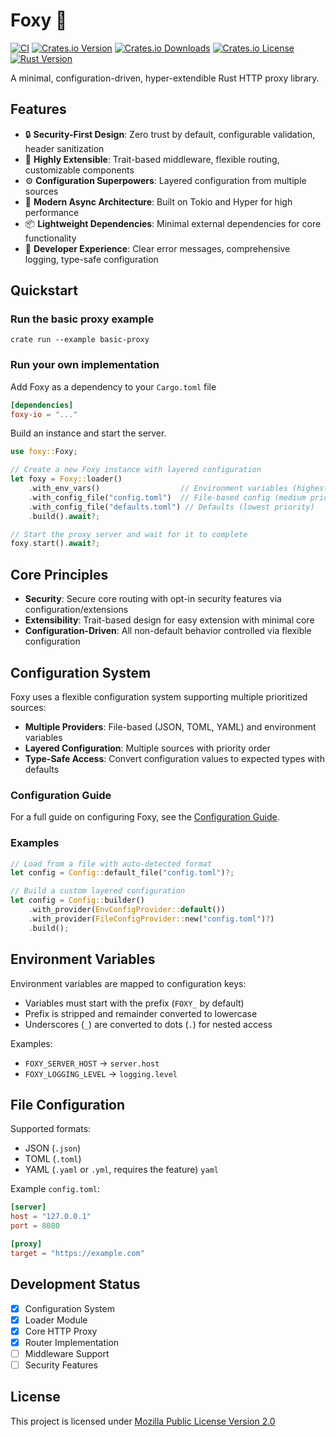 # Foxy 🦊

[![CI](https://img.shields.io/github/actions/workflow/status/johan-steffens/foxy/publish.yml)](https://github.com/johan-steffens/foxy/actions/workflows/publish.yml)
[![Crates.io Version](https://img.shields.io/crates/v/foxy-io)](https://crates.io/crates/foxy-io)
[![Crates.io Downloads](https://img.shields.io/crates/d/foxy-io?style=flat-square)](https://crates.io/crates/foxy-io)
[![Crates.io License](https://img.shields.io/github/license/johan-steffens/foxy)](https://github.com/johan-steffens/foxy/blob/main/LICENSE.md)
[![Rust Version](https://img.shields.io/badge/rust-1.70%2B-blue?style=flat-square)](https://blog.rust-lang.org/2023/06/01/Rust-1.70.0.html)

A minimal, configuration-driven, hyper-extendible Rust HTTP proxy library.

## Features

- 🔒 **Security-First Design**: Zero trust by default, configurable validation, header sanitization
- 🧩 **Highly Extensible**: Trait-based middleware, flexible routing, customizable components
- ⚙️ **Configuration Superpowers**: Layered configuration from multiple sources
- 🚀 **Modern Async Architecture**: Built on Tokio and Hyper for high performance
- 📦 **Lightweight Dependencies**: Minimal external dependencies for core functionality
- 🔧 **Developer Experience**: Clear error messages, comprehensive logging, type-safe configuration

## Quickstart

### Run the basic proxy example

`crate run --example basic-proxy`

### Run your own implementation

Add Foxy as a dependency to your `Cargo.toml` file
```toml
[dependencies]
foxy-io = "..."
```

Build an instance and start the server.

```rust
use foxy::Foxy;

// Create a new Foxy instance with layered configuration
let foxy = Foxy::loader()
    .with_env_vars()                  // Environment variables (highest priority)
    .with_config_file("config.toml")  // File-based config (medium priority)
    .with_config_file("defaults.toml") // Defaults (lowest priority)
    .build().await?;

// Start the proxy server and wait for it to complete
foxy.start().await?;
```

## Core Principles
- **Security**: Secure core routing with opt-in security features via configuration/extensions
- **Extensibility**: Trait-based design for easy extension with minimal core
- **Configuration-Driven**: All non-default behavior controlled via flexible configuration

## Configuration System
Foxy uses a flexible configuration system supporting multiple prioritized sources:
- **Multiple Providers**: File-based (JSON, TOML, YAML) and environment variables
- **Layered Configuration**: Multiple sources with priority order
- **Type-Safe Access**: Convert configuration values to expected types with defaults

### Configuration Guide
For a full guide on configuring Foxy, see the [Configuration Guide](./CONFIGURATION.md).

### Examples
``` rust
// Load from a file with auto-detected format
let config = Config::default_file("config.toml")?;

// Build a custom layered configuration
let config = Config::builder()
    .with_provider(EnvConfigProvider::default())
    .with_provider(FileConfigProvider::new("config.toml")?)
    .build();
```
## Environment Variables
Environment variables are mapped to configuration keys:
- Variables must start with the prefix (`FOXY_` by default)
- Prefix is stripped and remainder converted to lowercase
- Underscores (`_`) are converted to dots (`.`) for nested access

Examples:
- `FOXY_SERVER_HOST` → `server.host`
- `FOXY_LOGGING_LEVEL` → `logging.level`

## File Configuration
Supported formats:
- JSON (`.json`)
- TOML (`.toml`)
- YAML (`.yaml` or `.yml`, requires the feature) `yaml`

Example `config.toml`:
``` toml
[server]
host = "127.0.0.1"
port = 8080

[proxy]
target = "https://example.com"
```
## Development Status
- [x] Configuration System
- [x] Loader Module
- [x] Core HTTP Proxy
- [x] Router Implementation
- [ ] Middleware Support
- [ ] Security Features

## License
This project is licensed under [Mozilla Public License Version 2.0](LICENSE.md)

